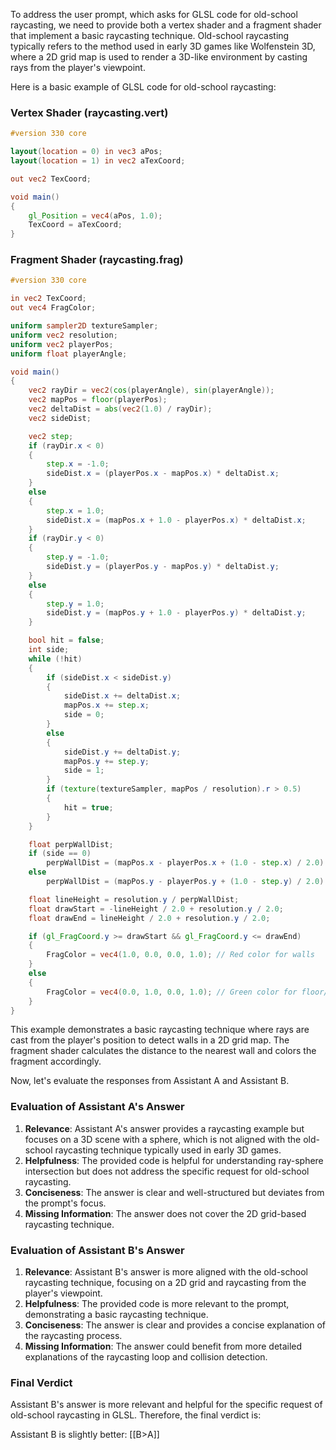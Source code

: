 
To address the user prompt, which asks for GLSL code for old-school raycasting, we need to provide both a vertex shader and a fragment shader that implement a basic raycasting technique. Old-school raycasting typically refers to the method used in early 3D games like Wolfenstein 3D, where a 2D grid map is used to render a 3D-like environment by casting rays from the player's viewpoint.

Here is a basic example of GLSL code for old-school raycasting:

### Vertex Shader (raycasting.vert)
```glsl
#version 330 core

layout(location = 0) in vec3 aPos;
layout(location = 1) in vec2 aTexCoord;

out vec2 TexCoord;

void main()
{
    gl_Position = vec4(aPos, 1.0);
    TexCoord = aTexCoord;
}
```

### Fragment Shader (raycasting.frag)
```glsl
#version 330 core

in vec2 TexCoord;
out vec4 FragColor;

uniform sampler2D textureSampler;
uniform vec2 resolution;
uniform vec2 playerPos;
uniform float playerAngle;

void main()
{
    vec2 rayDir = vec2(cos(playerAngle), sin(playerAngle));
    vec2 mapPos = floor(playerPos);
    vec2 deltaDist = abs(vec2(1.0) / rayDir);
    vec2 sideDist;

    vec2 step;
    if (rayDir.x < 0)
    {
        step.x = -1.0;
        sideDist.x = (playerPos.x - mapPos.x) * deltaDist.x;
    }
    else
    {
        step.x = 1.0;
        sideDist.x = (mapPos.x + 1.0 - playerPos.x) * deltaDist.x;
    }
    if (rayDir.y < 0)
    {
        step.y = -1.0;
        sideDist.y = (playerPos.y - mapPos.y) * deltaDist.y;
    }
    else
    {
        step.y = 1.0;
        sideDist.y = (mapPos.y + 1.0 - playerPos.y) * deltaDist.y;
    }

    bool hit = false;
    int side;
    while (!hit)
    {
        if (sideDist.x < sideDist.y)
        {
            sideDist.x += deltaDist.x;
            mapPos.x += step.x;
            side = 0;
        }
        else
        {
            sideDist.y += deltaDist.y;
            mapPos.y += step.y;
            side = 1;
        }
        if (texture(textureSampler, mapPos / resolution).r > 0.5)
        {
            hit = true;
        }
    }

    float perpWallDist;
    if (side == 0)
        perpWallDist = (mapPos.x - playerPos.x + (1.0 - step.x) / 2.0) / rayDir.x;
    else
        perpWallDist = (mapPos.y - playerPos.y + (1.0 - step.y) / 2.0) / rayDir.y;

    float lineHeight = resolution.y / perpWallDist;
    float drawStart = -lineHeight / 2.0 + resolution.y / 2.0;
    float drawEnd = lineHeight / 2.0 + resolution.y / 2.0;

    if (gl_FragCoord.y >= drawStart && gl_FragCoord.y <= drawEnd)
    {
        FragColor = vec4(1.0, 0.0, 0.0, 1.0); // Red color for walls
    }
    else
    {
        FragColor = vec4(0.0, 1.0, 0.0, 1.0); // Green color for floor/ceiling
    }
}
```

This example demonstrates a basic raycasting technique where rays are cast from the player's position to detect walls in a 2D grid map. The fragment shader calculates the distance to the nearest wall and colors the fragment accordingly.

Now, let's evaluate the responses from Assistant A and Assistant B.

### Evaluation of Assistant A's Answer
1. **Relevance**: Assistant A's answer provides a raycasting example but focuses on a 3D scene with a sphere, which is not aligned with the old-school raycasting technique typically used in early 3D games.
2. **Helpfulness**: The provided code is helpful for understanding ray-sphere intersection but does not address the specific request for old-school raycasting.
3. **Conciseness**: The answer is clear and well-structured but deviates from the prompt's focus.
4. **Missing Information**: The answer does not cover the 2D grid-based raycasting technique.

### Evaluation of Assistant B's Answer
1. **Relevance**: Assistant B's answer is more aligned with the old-school raycasting technique, focusing on a 2D grid and raycasting from the player's viewpoint.
2. **Helpfulness**: The provided code is more relevant to the prompt, demonstrating a basic raycasting technique.
3. **Conciseness**: The answer is clear and provides a concise explanation of the raycasting process.
4. **Missing Information**: The answer could benefit from more detailed explanations of the raycasting loop and collision detection.

### Final Verdict
Assistant B's answer is more relevant and helpful for the specific request of old-school raycasting in GLSL. Therefore, the final verdict is:

Assistant B is slightly better: [[B>A]]